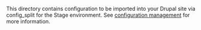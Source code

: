 This directory contains configuration to be imported into your Drupal site via config_split for the Stage environment. See [configuration management](http://blt.readthedocs.io/en/latest/readme/configuration-management/) for more information.
